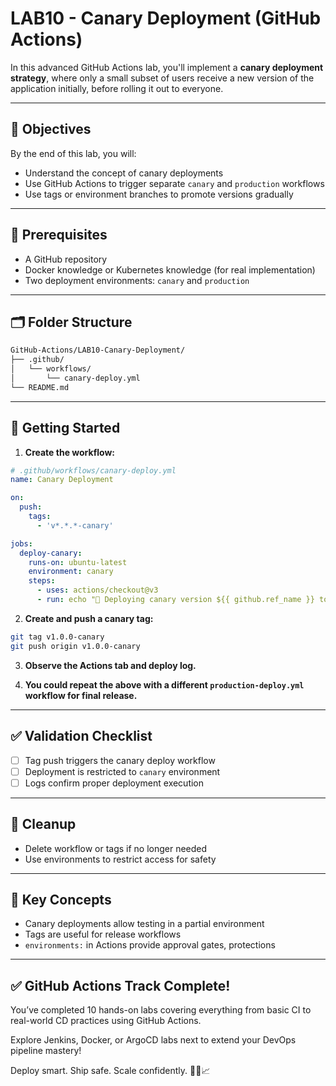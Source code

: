 # LAB10 - Canary Deployment (GitHub Actions)

In this advanced GitHub Actions lab, you'll implement a **canary deployment strategy**, where only a small subset of users receive a new version of the application initially, before rolling it out to everyone.

---

## 🎯 Objectives

By the end of this lab, you will:
- Understand the concept of canary deployments
- Use GitHub Actions to trigger separate `canary` and `production` workflows
- Use tags or environment branches to promote versions gradually

---

## 🧰 Prerequisites

- A GitHub repository
- Docker knowledge or Kubernetes knowledge (for real implementation)
- Two deployment environments: `canary` and `production`

---

## 🗂️ Folder Structure

```bash
GitHub-Actions/LAB10-Canary-Deployment/
├── .github/
│   └── workflows/
│       └── canary-deploy.yml
└── README.md
```

---

## 🚀 Getting Started

1. **Create the workflow:**
```yaml
# .github/workflows/canary-deploy.yml
name: Canary Deployment

on:
  push:
    tags:
      - 'v*.*.*-canary'

jobs:
  deploy-canary:
    runs-on: ubuntu-latest
    environment: canary
    steps:
      - uses: actions/checkout@v3
      - run: echo "🚀 Deploying canary version ${{ github.ref_name }} to canary environment"
```

2. **Create and push a canary tag:**
```bash
git tag v1.0.0-canary
git push origin v1.0.0-canary
```

3. **Observe the Actions tab and deploy log.**

4. **You could repeat the above with a different `production-deploy.yml` workflow for final release.**

---

## ✅ Validation Checklist

- [ ] Tag push triggers the canary deploy workflow
- [ ] Deployment is restricted to `canary` environment
- [ ] Logs confirm proper deployment execution

---

## 🧹 Cleanup
- Delete workflow or tags if no longer needed
- Use environments to restrict access for safety

---

## 🧠 Key Concepts

- Canary deployments allow testing in a partial environment
- Tags are useful for release workflows
- `environments:` in Actions provide approval gates, protections

---

## ✅ GitHub Actions Track Complete!
You’ve completed 10 hands-on labs covering everything from basic CI to real-world CD practices using GitHub Actions.

Explore Jenkins, Docker, or ArgoCD labs next to extend your DevOps pipeline mastery!

Deploy smart. Ship safe. Scale confidently. 🐥🚀📈